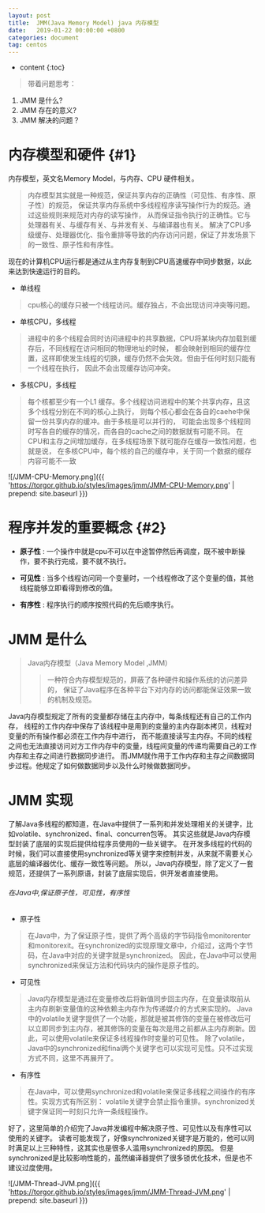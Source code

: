 ```yaml
---
layout: post
title:  JMM(Java Memory Model) java 内存模型
date:   2019-01-22 00:00:00 +0800
categories: document
tag: centos
---
```


* content
{:toc}


> 带着问题思考：
1. JMM 是什么?
2. JMM 存在的意义?
3. JMM 解决的问题？


内存模型和硬件	{#1}
===

内存模型，英文名Memory Model，与内存、CPU 硬件相关。
> 内存模型其实就是一种规范，保证共享内存的正确性（可见性、有序性、原子性）的规范，
保证共享内存系统中多线程程序读写操作行为的规范。通过这些规则来规范对内存的读写操作，
从而保证指令执行的正确性。它与处理器有关、与缓存有关、与并发有关、与编译器也有关。
解决了CPU多级缓存、处理器优化、指令重排等导致的内存访问问题，保证了并发场景下的一致性、原子性和有序性。

现在的计算机CPU运行都是通过从主内存复制到CPU高速缓存中同步数据，以此来达到快速运行的目的。
 
+ 单线程
> cpu核心的缓存只被一个线程访问。缓存独占，不会出现访问冲突等问题。
+ 单核CPU，多线程
> 进程中的多个线程会同时访问进程中的共享数据，CPU将某块内存加载到缓存后，不同线程在访问相同的物理地址的时候，
都会映射到相同的缓存位置，这样即使发生线程的切换，缓存仍然不会失效。但由于任何时刻只能有一个线程在执行，
因此不会出现缓存访问冲突。
+ 多核CPU，多线程
> 每个核都至少有一个L1 缓存。多个线程访问进程中的某个共享内存，且这多个线程分别在不同的核心上执行，
则每个核心都会在各自的caehe中保留一份共享内存的缓冲。由于多核是可以并行的，
可能会出现多个线程同时写各自的缓存的情况，而各自的cache之间的数据就有可能不同。
在CPU和主存之间增加缓存，在多线程场景下就可能存在缓存一致性问题，也就是说，
在多核CPU中，每个核的自己的缓存中，关于同一个数据的缓存内容可能不一致

![/JMM-CPU-Memory.png]({{ 'https://torgor.github.io/styles/images/jmm/JMM-CPU-Memory.png' | prepend: site.baseurl  }})

程序并发的重要概念	{#2}
===

+ **原子性** : 一个操作中就是cpu不可以在中途暂停然后再调度，既不被中断操作，要不执行完成，要不就不执行。

+ **可见性** : 当多个线程访问同一个变量时，一个线程修改了这个变量的值，其他线程能够立即看得到修改的值。

+ **有序性** : 程序执行的顺序按照代码的先后顺序执行。


JMM 是什么
===

> Java内存模型（Java Memory Model ,JMM）
>> 一种符合内存模型规范的，屏蔽了各种硬件和操作系统的访问差异的，
保证了Java程序在各种平台下对内存的访问都能保证效果一致的机制及规范。

Java内存模型规定了所有的变量都存储在主内存中，每条线程还有自己的工作内存，
线程的工作内存中保存了该线程中是用到的变量的主内存副本拷贝，线程对变量的所有操作都必须在工作内存中进行，
而不能直接读写主内存。不同的线程之间也无法直接访问对方工作内存中的变量，线程间变量的传递均需要自己的工作内存和主存之间进行数据同步进行。
而JMM就作用于工作内存和主存之间数据同步过程。他规定了如何做数据同步以及什么时候做数据同步。


JMM 实现
===

了解Java多线程的都知道，在Java中提供了一系列和并发处理相关的关键字，比如volatile、synchronized、final、concurren包等。
其实这些就是Java内存模型封装了底层的实现后提供给程序员使用的一些关键字。
在开发多线程的代码的时候，我们可以直接使用synchronized等关键字来控制并发，从来就不需要关心底层的编译器优化、缓存一致性等问题。
所以，Java内存模型，除了定义了一套规范，还提供了一系列原语，封装了底层实现后，供开发者直接使用。

###### 在Java中,保证原子性，可见性，有序性

* 原子性
> 在Java中，为了保证原子性，提供了两个高级的字节码指令monitorenter和monitorexit。在synchronized的实现原理文章中，介绍过，这两个字节码，在Java中对应的关键字就是synchronized。
因此，在Java中可以使用synchronized来保证方法和代码块内的操作是原子性的。
* 可见性
> Java内存模型是通过在变量修改后将新值同步回主内存，在变量读取前从主内存刷新变量值的这种依赖主内存作为传递媒介的方式来实现的。
Java中的volatile关键字提供了一个功能，那就是被其修饰的变量在被修改后可以立即同步到主内存，被其修饰的变量在每次是用之前都从主内存刷新。因此，可以使用volatile来保证多线程操作时变量的可见性。
除了volatile，Java中的synchronized和final两个关键字也可以实现可见性。只不过实现方式不同，这里不再展开了。
* 有序性
> 在Java中，可以使用synchronized和volatile来保证多线程之间操作的有序性。实现方式有所区别：
volatile关键字会禁止指令重排。synchronized关键字保证同一时刻只允许一条线程操作。

好了，这里简单的介绍完了Java并发编程中解决原子性、可见性以及有序性可以使用的关键字。
读者可能发现了，好像synchronized关键字是万能的，他可以同时满足以上三种特性，这其实也是很多人滥用synchronized的原因。
但是synchronized是比较影响性能的，虽然编译器提供了很多锁优化技术，但是也不建议过度使用。

![/JMM-Thread-JVM.png]({{ 'https://torgor.github.io/styles/images/jmm/JMM-Thread-JVM.png' | prepend: site.baseurl  }})



